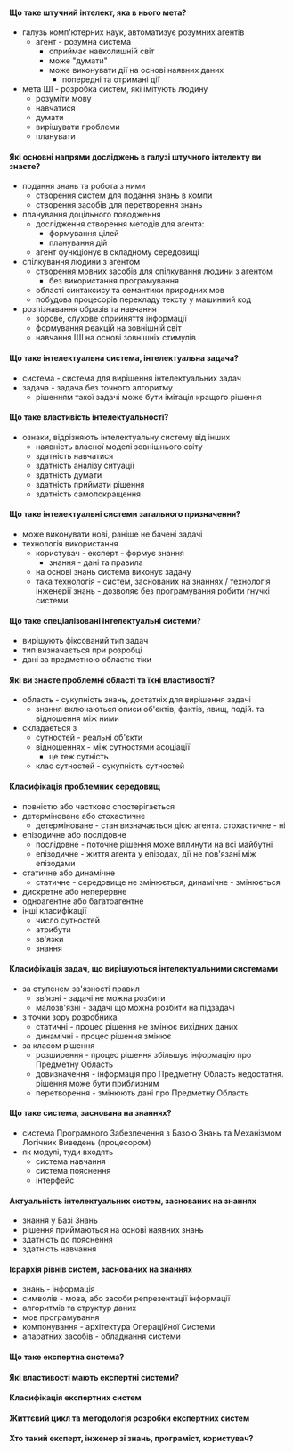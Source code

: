 #### Що таке штучний інтелект, яка в нього мета?

- галузь комп'ютерних наук, автоматизує розумних агентів
  - агент - розумна система
    - сприймає навколишній світ
    - може "думати"
    - може виконувати дії на основі наявних даних
      - попередні та отримані дії
- мета ШІ - розробка систем, які імітують людину
  - розуміти мову
  - навчатися
  - думати
  - вирішувати проблеми
  - планувати

#### Які основні напрями досліджень в галузі штучного інтелекту ви знаєте?

- подання знань та робота з ними
  - створення систем для подання знань в компи
  - створення засобів для перетворення знань
- планування доцільного поводження
  - дослідження створення методів для агента:
    - формування цілей
    - планування дій
  - агент функціонує в складному середовищі
- спілкування людини з агентом
  - створення мовних засобів для спілкування людини з агентом
    - без використання програмування
  - області синтаксису та семантики природних мов
  - побудова процесорів перекладу тексту у машинний код
- розпізнавання образів та навчання
  - зорове, слухове сприйняття інформації
  - формування реакцій на зовнішній світ
  - навчання ШІ на основі зовнішніх стимулів

#### Що таке інтелектуальна система, інтелектуальна задача?

- система - система для вирішення інтелектуальних задач
- задача - задача без точного алгоритму
  - рішенням такої задачі може бути імітація кращого рішення

#### Що таке властивість інтелектуальності?

- ознаки, відрізняють інтелектуальну систему від інших
  - наявність власної моделі зовнішнього світу
  - здатність навчатися
  - здатність аналізу ситуації
  - здатність думати
  - здатність приймати рішення
  - здатність самопокращення

#### Що таке інтелектуальні системи загального призначення?

- може виконувати нові, раніше не бачені задачі
- технологія використання
  - користувач - експерт - формує знання
    - знання - дані та правила
  - на основі знань система виконує задачу
  - така технологія - систем, заснованих на знаннях / технологія інженерії знань - дозволяє без програмування робити гнучкі системи

#### Що таке спеціалізовані інтелектуальні системи?

- вирішують фіксований тип задач
- тип визначається при розробці
- дані за предметною областю тіки

#### Які ви знаєте проблемні області та їхні властивості?

- область - сукупність знань, достатніх для вирішення задачі
  - знання включаються описи об'єктів, фактів, явищ, подій. та відношення між ними
- складається з
  - сутностей - реальні об'єкти
  - відношеннях - між сутностями асоціації
    - це теж сутність
  - клас сутностей - сукупність сутностей

#### Класифікація проблемних середовищ

- повністю або частково спостерігається
- детерміноване або стохастичне
  - детерміноване - стан визначається дією агента. стохастичне - ні
- епізодичне або послідовне
  - послідовне - поточне рішення може вплинути на всі майбутні
  - епізодичне - життя агента у епізодах, дії не пов'язані між епізодами
- статичне або динамічне
  - статичне - середовище не змінюється, динамічне - змінюється
- дискретне або неперервне
- одноагентне або багатоагентне
- інші класифікації
  - число сутностей
  - атрибути
  - зв'язки
  - знання

#### Класифікація задач, що вирішуються інтелектуальними системами

- за ступенем зв'язності правил
  - зв'язні - задачі не можна розбити
  - малозв'язні - задачі що можна розбити на підзадачі
- з точки зору розробника
  - статичні - процес рішення не змінює вихідних даних
  - динамічні - процес рішення змінює
- за класом рішення
  - розширення - процес рішення збільшує інформацію про Предметну Область
  - довизначення - інформація про Предметну Область недостатня. рішення може бути приблизним
  - перетворення - змінюють дані про Предметну Область

#### Що таке система, заснована на знаннях?

- система Програмного Забезпечення з Базою Знань та Механізмом Логічних Виведень (процесором)
- як модулі, туди входять
  - система навчання
  - система пояснення
  - інтерфейс

#### Актуальність інтелектуальних систем, заснованих на знаннях

- знання у Базі Знань
- рішення приймаються на основі наявних знань
- здатність до пояснення
- здатність навчання

#### Ієрархія рівнів систем, заснованих на знаннях

- знань - інформація
- символів - мова, або засоби репрезентації інформації
- алгоритмів та структур даних
- мов програмування
- компонування - архітектура Операційної Системи
- апаратних засобів - обладнання системи

#### Що таке експертна система?

#### Які властивості мають експертні системи?

#### Класифікація експертних систем

#### Життєвий цикл та методологія розробки експертних систем

#### Хто такий експерт, інженер зі знань, програміст, користувач?
